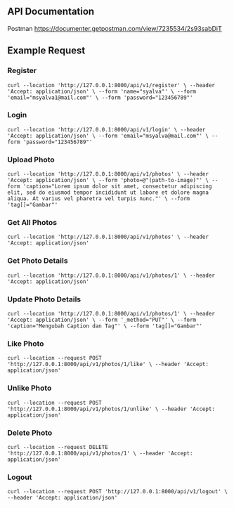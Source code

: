 ## API Documentation
Postman https://documenter.getpostman.com/view/7235534/2s93sabDiT
 
## Example Request
### Register
`curl --location 'http://127.0.0.1:8000/api/v1/register' \
--header 'Accept: application/json' \
--form 'name="syalva"' \
--form 'email="msyalva1@mail.com"' \
--form 'password="123456789"'`

### Login
`curl --location 'http://127.0.0.1:8000/api/v1/login' \
--header 'Accept: application/json' \
--form 'email="msyalva@mail.com"' \
--form 'password="123456789"'`

### Upload Photo
`curl --location 'http://127.0.0.1:8000/api/v1/photos' \
--header 'Accept: application/json' \
--form 'photo=@"(path-to-image)"' \
--form 'caption="Lorem ipsum dolor sit amet, consectetur adipiscing elit, sed do eiusmod tempor incididunt ut labore et dolore magna aliqua. At varius vel pharetra vel turpis nunc."' \
--form 'tag[]="Gambar"'`

### Get All Photos
`curl --location 'http://127.0.0.1:8000/api/v1/photos' \
--header 'Accept: application/json'`

### Get Photo Details
`curl --location 'http://127.0.0.1:8000/api/v1/photos/1' \
--header 'Accept: application/json'`

### Update Photo Details
`curl --location 'http://127.0.0.1:8000/api/v1/photos/1' \
--header 'Accept: application/json' \
--form '_method="PUT"' \
--form 'caption="Mengubah Caption dan Tag"' \
--form 'tag[]="Gambar"'`

### Like Photo
`curl --location --request POST 'http://127.0.0.1:8000/api/v1/photos/1/like' \
--header 'Accept: application/json'`

### Unlike Photo
`curl --location --request POST 'http://127.0.0.1:8000/api/v1/photos/1/unlike' \
--header 'Accept: application/json'`

### Delete Photo
`curl --location --request DELETE 'http://127.0.0.1:8000/api/v1/photos/1' \
--header 'Accept: application/json'`

### Logout
`curl --location --request POST 'http://127.0.0.1:8000/api/v1/logout' \
--header 'Accept: application/json'`
